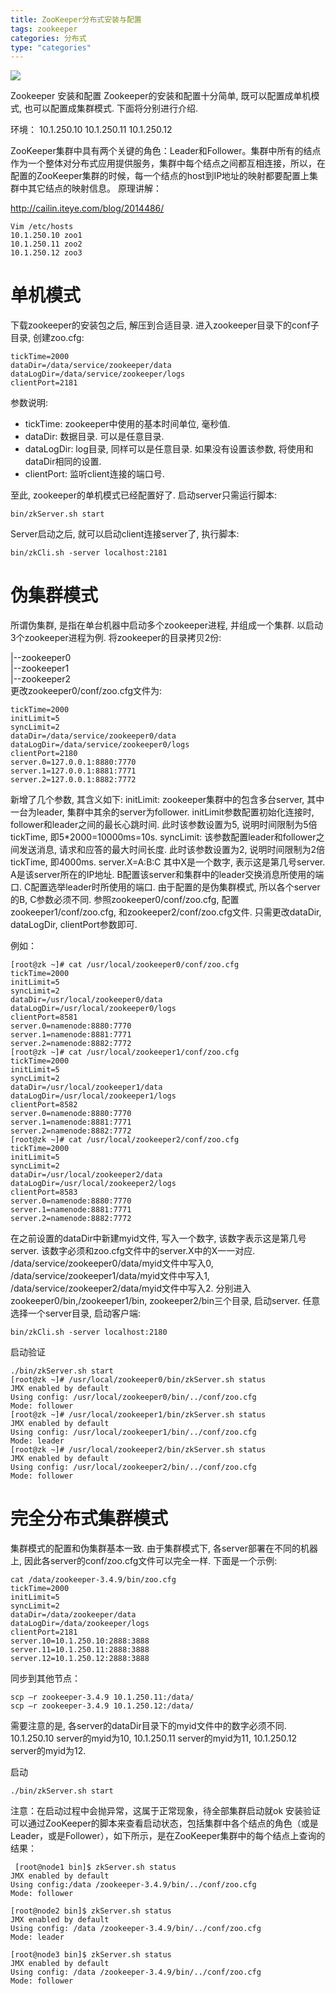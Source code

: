 ```yaml
---
title: ZooKeeper分布式安装与配置
tags: zookeeper
categories: 分布式
type: "categories"
---
```


![](http://ocppiicaw.bkt.clouddn.com/zookeeper/logo.jpg)

<!--more-->

Zookeeper 安装和配置
Zookeeper的安装和配置十分简单, 既可以配置成单机模式, 也可以配置成集群模式. 下面将分别进行介绍.

环境：
10.1.250.10
10.1.250.11
10.1.250.12

ZooKeeper集群中具有两个关键的角色：Leader和Follower。集群中所有的结点作为一个整体对分布式应用提供服务，集群中每个结点之间都互相连接，所以，在配置的ZooKeeper集群的时候，每一个结点的host到IP地址的映射都要配置上集群中其它结点的映射信息。
原理讲解：

http://cailin.iteye.com/blog/2014486/

    Vim /etc/hosts
    10.1.250.10 zoo1
    10.1.250.11 zoo2
    10.1.250.12 zoo3

# 单机模式 #
下载zookeeper的安装包之后, 解压到合适目录. 进入zookeeper目录下的conf子目录, 创建zoo.cfg:

    tickTime=2000
    dataDir=/data/service/zookeeper/data
    dataLogDir=/data/service/zookeeper/logs
    clientPort=2181   

参数说明:

- tickTime: zookeeper中使用的基本时间单位, 毫秒值.
- dataDir: 数据目录. 可以是任意目录.
- dataLogDir: log目录, 同样可以是任意目录. 如果没有设置该参数, 将使用和dataDir相同的设置.
- clientPort: 监听client连接的端口号.

至此, zookeeper的单机模式已经配置好了. 启动server只需运行脚本:

    bin/zkServer.sh start  

Server启动之后, 就可以启动client连接server了, 执行脚本:


    bin/zkCli.sh -server localhost:2181  
 
# 伪集群模式 #
所谓伪集群, 是指在单台机器中启动多个zookeeper进程, 并组成一个集群. 以启动3个zookeeper进程为例.
将zookeeper的目录拷贝2份:
   
|--zookeeper0  
|--zookeeper1  
|--zookeeper2  
 更改zookeeper0/conf/zoo.cfg文件为:

    tickTime=2000
    initLimit=5
    syncLimit=2
    dataDir=/data/service/zookeeper0/data
    dataLogDir=/data/service/zookeeper0/logs
    clientPort=2180  
    server.0=127.0.0.1:8880:7770
    server.1=127.0.0.1:8881:7771
    server.2=127.0.0.1:8882:7772  

新增了几个参数, 其含义如下:
initLimit: zookeeper集群中的包含多台server, 其中一台为leader, 集群中其余的server为follower. initLimit参数配置初始化连接时, follower和leader之间的最长心跳时间. 此时该参数设置为5, 说明时间限制为5倍tickTime, 即5*2000=10000ms=10s.
syncLimit: 该参数配置leader和follower之间发送消息, 请求和应答的最大时间长度. 此时该参数设置为2, 说明时间限制为2倍tickTime, 即4000ms.
server.X=A:B:C 其中X是一个数字, 表示这是第几号server. A是该server所在的IP地址. B配置该server和集群中的leader交换消息所使用的端口. C配置选举leader时所使用的端口. 由于配置的是伪集群模式, 所以各个server的B, C参数必须不同.
参照zookeeper0/conf/zoo.cfg, 配置zookeeper1/conf/zoo.cfg, 和zookeeper2/conf/zoo.cfg文件. 只需更改dataDir, dataLogDir, clientPort参数即可.

例如：

    [root@zk ~]# cat /usr/local/zookeeper0/conf/zoo.cfg 
    tickTime=2000
    initLimit=5
    syncLimit=2
    dataDir=/usr/local/zookeeper0/data
    dataLogDir=/usr/local/zookeeper0/logs
    clientPort=8581
    server.0=namenode:8880:7770
    server.1=namenode:8881:7771
    server.2=namenode:8882:7772 
    [root@zk ~]# cat /usr/local/zookeeper1/conf/zoo.cfg 
    tickTime=2000
    initLimit=5
    syncLimit=2
    dataDir=/usr/local/zookeeper1/data
    dataLogDir=/usr/local/zookeeper1/logs
    clientPort=8582
    server.0=namenode:8880:7770
    server.1=namenode:8881:7771
    server.2=namenode:8882:7772
    [root@zk ~]# cat /usr/local/zookeeper2/conf/zoo.cfg 
    tickTime=2000
    initLimit=5
    syncLimit=2
    dataDir=/usr/local/zookeeper2/data
    dataLogDir=/usr/local/zookeeper2/logs
    clientPort=8583
    server.0=namenode:8880:7770
    server.1=namenode:8881:7771
    server.2=namenode:8882:7772
    
在之前设置的dataDir中新建myid文件, 写入一个数字, 该数字表示这是第几号server. 该数字必须和zoo.cfg文件中的server.X中的X一一对应.
/data/service/zookeeper0/data/myid文件中写入0, /data/service/zookeeper1/data/myid文件中写入1, /data/service/zookeeper2/data/myid文件中写入2.
分别进入zookeeper0/bin,/zookeeper1/bin, zookeeper2/bin三个目录, 启动server.
任意选择一个server目录, 启动客户端:

    bin/zkCli.sh -server localhost:2180 

启动验证

    ./bin/zkServer.sh start
    [root@zk ~]# /usr/local/zookeeper0/bin/zkServer.sh status
    JMX enabled by default
    Using config: /usr/local/zookeeper0/bin/../conf/zoo.cfg
    Mode: follower
    [root@zk ~]# /usr/local/zookeeper1/bin/zkServer.sh status
    JMX enabled by default
    Using config: /usr/local/zookeeper1/bin/../conf/zoo.cfg
    Mode: leader
    [root@zk ~]# /usr/local/zookeeper2/bin/zkServer.sh status
    JMX enabled by default
    Using config: /usr/local/zookeeper2/bin/../conf/zoo.cfg
    Mode: follower

# 完全分布式集群模式 #
集群模式的配置和伪集群基本一致.
由于集群模式下, 各server部署在不同的机器上, 因此各server的conf/zoo.cfg文件可以完全一样.
下面是一个示例:
   
    cat /data/zookeeper-3.4.9/bin/zoo.cfg
    tickTime=2000
    initLimit=5
    syncLimit=2
    dataDir=/data/zookeeper/data
    dataLogDir=/data/zookeeper/logs
    clientPort=2181  
    server.10=10.1.250.10:2888:3888  
    server.11=10.1.250.11:2888:3888
    server.12=10.1.250.12:2888:3888  

同步到其他节点：

    scp –r zookeeper-3.4.9 10.1.250.11:/data/
    scp –r zookeeper-3.4.9 10.1.250.12:/data/


需要注意的是, 各server的dataDir目录下的myid文件中的数字必须不同.
10.1.250.10 server的myid为10, 10.1.250.11 server的myid为11, 10.1.250.12 server的myid为12.

启动

    ./bin/zkServer.sh start

注意：在启动过程中会抛异常，这属于正常现象，待全部集群启动就ok
 安装验证
可以通过ZooKeeper的脚本来查看启动状态，包括集群中各个结点的角色（或是Leader，或是Follower），如下所示，是在ZooKeeper集群中的每个结点上查询的结果：

     [root@node1 bin]$ zkServer.sh status
    JMX enabled by default
    Using config:/data /zookeeper-3.4.9/bin/../conf/zoo.cfg
    Mode: follower
     
    [root@node2 bin]$ zkServer.sh status
    JMX enabled by default
    Using config: /data /zookeeper-3.4.9/bin/../conf/zoo.cfg
    Mode: leader
     
    [root@node3 bin]$ zkServer.sh status
    JMX enabled by default
    Using config: /data /zookeeper-3.4.9/bin/../conf/zoo.cfg
    Mode: follower


